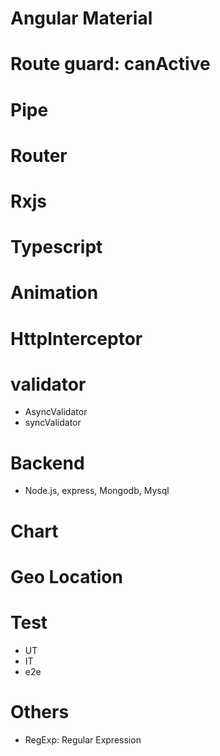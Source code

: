 # Angular Material

# Route guard: canActive

# Pipe

# Router

# Rxjs

# Typescript

# Animation

# HttpInterceptor

# validator

- AsyncValidator
- syncValidator

# Backend

- Node.js, express, Mongodb, Mysql

# Chart

# Geo Location

# Test

- UT
- IT
- e2e

# Others

- RegExp: Regular Expression
